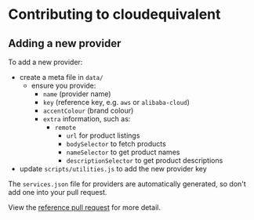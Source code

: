 # Contributing to cloudequivalent

## Adding a new provider

To add a new provider:

- create a meta file in `data/`
  - ensure you provide:
    - `name` (provider name)
    - `key` (reference key, e.g. `aws` or `alibaba-cloud`)
    - `accentColour` (brand colour)
    - `extra` information, such as:
      - `remote`
        - `url` for product listings
        - `bodySelector` to fetch products
        - `nameSelector` to get product names
        - `descriptionSelector` to get product descriptions
- update `scripts/utilities.js` to add the new provider key

The `services.json` file for providers are automatically generated, so don't add one into your pull request.

View the [reference pull request](https://github.com/cloudequivalent/cloudequivalent/pull/44/files) for more detail.
